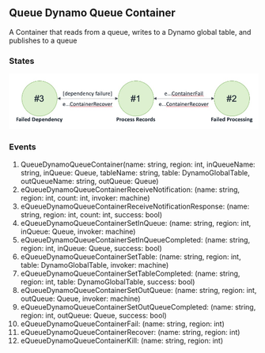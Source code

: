 ## Queue Dynamo Queue Container

A Container that reads from a queue, writes to a Dynamo global table, and publishes to a queue

### States

![Queue Dynamo Queue Container States!](images/QDQContainerStates.jpg)

### Events

1. QueueDynamoQueueContainer(name: string, region: int, inQueueName: string, inQueue: Queue, tableName: string, table: DynamoGlobalTable, outQueueName: string, outQueue: Queue)
2. eQueueDynamoQueueContainerReceiveNotification: (name: string, region: int, count: int, invoker: machine)
3. eQueueDynamoQueueContainerReceiveNotificationResponse: (name: string, region: int, count: int, success: bool)
4. eQueueDynamoQueueContainerSetInQueue: (name: string, region: int, inQueue: Queue, invoker: machine)
5. eQueueDynamoQueueContainerSetInQueueCompleted: (name: string, region: int, inQueue: Queue, success: bool)
6. eQueueDynamoQueueContainerSetTable: (name: string, region: int, table: DynamoGlobalTable, invoker: machine)
7. eQueueDynamoQueueContainerSetTableCompleted: (name: string, region: int, table: DynamoGlobalTable, success: bool)
8. eQueueDynamoQueueContainerSetOutQueue: (name: string, region: int, outQueue: Queue, invoker: machine)
9. eQueueDynamoQueueContainerSetOutQueueCompleted: (name: string, region: int, outQueue: Queue, success: bool)
10. eQueueDynamoQueueContainerFail: (name: string, region: int)
11. eQueueDynamoQueueContainerRecover: (name: string, region: int)
12. eQueueDynamoQueueContainerKill: (name: string, region: int)